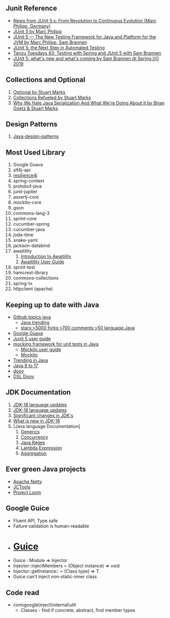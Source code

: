 ## Junit Reference
* [News from JUnit 5.x: From Revolution to Continuous Evolution (Marc Philipp, Germany)](https://www.youtube.com/watch?v=uyqQrS2Dbds)
* [JUnit 5 by Marc Philipp](https://www.youtube.com/watch?v=0qI6_NKFQsY&t=609s)
* [JUnit 5 — The New Testing Framework for Java and Platform for the JVM by Marc Philipp, Sam Brannen](https://www.youtube.com/watch?v=oGaatK5ShUs)
* [JUnit 5: the Next Step in Automated Testing](https://www.youtube.com/watch?v=K7g2HUhWbNE)
* [Tanzu Tuesdays 83: Testing with Spring and JUnit 5 with Sam Brannen](https://www.youtube.com/watch?v=krA-A2HqWFQ)
* [JUnit 5: what's new and what's coming by Sam Brannen @ Spring I/O 2019](https://www.youtube.com/watch?v=AGcdT1W3eXA)

## Collections and Optional
1. [Optional by Stuart Marks](https://www.youtube.com/watch?v=fBYhtvY19xA)
2. [Collections Refueled by Stuart Marks](https://www.youtube.com/watch?v=q6zF3vf114M)
3. [Why We Hate Java Serialization And What We're Doing About It by Brian Goetz & Stuart Marks](https://www.youtube.com/watch?v=dOgfWXw9VrI)

## Design Patterns

1. [Java-design-patterns](https://github.com/iluwatar/java-design-patterns)

## Most Used Library

1. Google Guava
2. slf4j-api
3. [resilience4j](https://github.com/resilience4j/resilience4j)
4. spring-context
5. protobuf-java
6. junit-jupiter
7. assertj-core
8. mockito-core
9. gson
10. commons-lang-3
11. sprint-core
12. cucumber-spring
13. cucumber-java
14. joda-time
15. snake-yaml
16. jackson-databind
17. awaitility
    1. [Introduction to Awaitility](https://www.baeldung.com/awaitility-testing)
    2. [Awaitility User Guide](https://github.com/awaitility/awaitility/wiki/Usage)
18. sprint-test
19. hamcrest-library
20. commons-collections
21. spring-tx
22. httpclient (apache)

## Keeping up to date with Java
* [Github topics java](https://github.com/topics/java)
  * [Java trending](https://github.com/trending?since=weekly)
  * [stars:>5000 forks:>700 comments:>50 language:Java](https://github.com/search?q=stars%3A%3E5000+forks%3A%3E700+comments%3A%3E50+language%3AJava&type=Repositories)
* [Google Guava](https://github.com/google/guava/wiki)
* [Junit 5 user guide](https://junit.org/junit5/docs/current/user-guide/)
* [mocking framework for unit tests in Java](https://site.mockito.org/)
  * [Mockito user guide](https://javadoc.io/doc/org.mockito/mockito-core/latest/org/mockito/Mockito.html)
  * [Mockito](https://dzone.com/refcardz/mockito)
* [Trending in Java](https://github.com/trending/java)
* [Java 9 to 17](https://www.javaworld.com/article/3164262/java-language/java-9s-other-new-enhancements-part-1.html)
* [doov](https://github.com/doov-org/doov)
* [DSL Doov](https://static.rainfocus.com/oracle/oraclecode18/sess/1525874149985001Q3XY/PF/DSL.using%28java%29.toGoBeyond%28BeanValidation%29.at%28OracleCode%29%3B_1530359519477001SbsB.pdf)

## JDK Documentation

1. [JDK-18 language updates](https://docs.oracle.com/en/java/javase/18/language/java-language-changes.html)
2. [JDK-18 language updates](https://docs.oracle.com/en/java/javase/17/language/java-language-changes.html)
3. [Significant changes in JDK's](https://www.oracle.com/java/technologies/javase/17-relnote-issues.html#NewFeature)
4. [What is new in JDK-18](https://www.oracle.com/java/technologies/javase/18-relnote-issues.html#NewFeature)
5. [Java language Documentation]
   1. [Generics](https://docs.oracle.com/javase/tutorial/extra/generics/index.html)
   2. [Concurrency](https://docs.oracle.com/javase/tutorial/essential/concurrency/index.html)
   3. [Java Regex](https://docs.oracle.com/javase/tutorial/essential/regex/index.html)
   4. [Lambda Expression](https://docs.oracle.com/javase/tutorial/java/javaOO/lambdaexpressions.html)
   5. [Aggregation](https://docs.oracle.com/javase/tutorial/collections/streams/QandE/answers.html)

## Ever green Java projects
* [Apache Netty](https://github.com/netty/netty/blob/4.1/pom.xml)
* [JCTools](https://github.com/JCTools/JCTools)
* [Project Loom](https://blog.rockthejvm.com/ultimate-guide-to-java-virtual-threads/)

## Google Guice
  * Fluent API, Type safe
  * Failure validation is human-readable
* # [Guice](https://github.com/google/guice)
* Guice : Module => Injector
* Injector::injectMembers = (Object instance) => void
* Injector::getInstance:: = (Class<T> type) => T
* Guice can't inject non-static-inner class


## Code read
* com\google\inject\internal\util
  * Classes - find if concrete, abstract, find member types